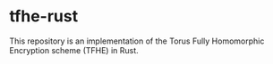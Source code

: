 # tfhe-rust

This repository is an implementation of the Torus Fully Homomorphic Encryption scheme (TFHE) in Rust.